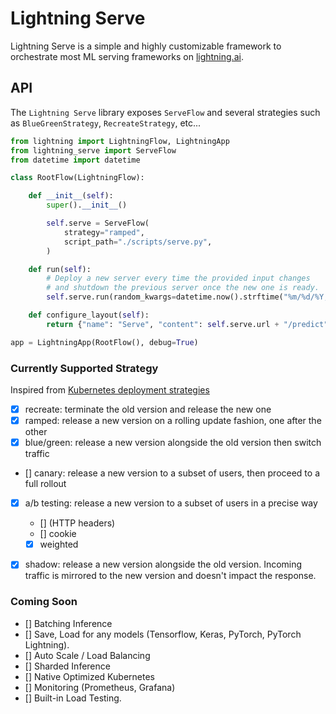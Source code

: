# Lightning Serve

Lightning Serve is a simple and highly customizable framework to orchestrate most ML serving frameworks on [lightning.ai](https://lightning.ai/).

## API

The `Lightning Serve` library exposes `ServeFlow` and several strategies such as `BlueGreenStrategy`, `RecreateStrategy`, etc...

```py
from lightning import LightningFlow, LightningApp
from lightning_serve import ServeFlow
from datetime import datetime

class RootFlow(LightningFlow):

    def __init__(self):
        super().__init__()

        self.serve = ServeFlow(
            strategy="ramped",
            script_path="./scripts/serve.py",
        )

    def run(self):
        # Deploy a new server every time the provided input changes
        # and shutdown the previous server once the new one is ready.
        self.serve.run(random_kwargs=datetime.now().strftime("%m/%d/%Y, %H:%M"))

    def configure_layout(self):
        return {"name": "Serve", "content": self.serve.url + "/predict"}

app = LightningApp(RootFlow(), debug=True)
```

### Currently Supported Strategy

Inspired from [Kubernetes deployment strategies](https://github.com/ContainerSolutions/k8s-deployment-strategies)

- [x] recreate: terminate the old version and release the new one
- [x] ramped: release a new version on a rolling update fashion, one after the other
- [x] blue/green: release a new version alongside the old version then switch traffic
- [] canary: release a new version to a subset of users, then proceed to a full rollout
- [x] a/b testing: release a new version to a subset of users in a precise way
    - [] (HTTP headers)
    - [] cookie
    - [x] weighted
- [x] shadow: release a new version alongside the old version. Incoming traffic is mirrored to the new version and doesn't impact the response.


### Coming Soon

- [] Batching Inference
- [] Save, Load for any models (Tensorflow, Keras, PyTorch, PyTorch Lightning).
- [] Auto Scale / Load Balancing
- [] Sharded Inference
- [] Native Optimized Kubernetes
- [] Monitoring (Prometheus, Grafana)
- [] Built-in Load Testing.
